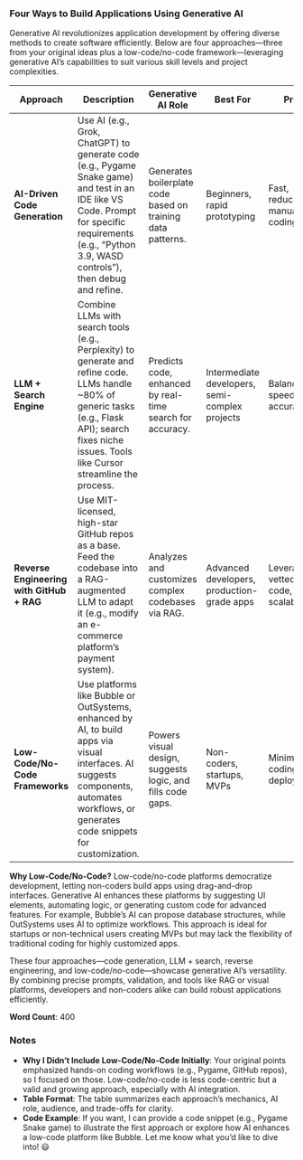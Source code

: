 
### Four Ways to Build Applications Using Generative AI

Generative AI revolutionizes application development by offering diverse methods to create software efficiently. Below are four approaches—three from your original ideas plus a low-code/no-code framework—leveraging generative AI’s capabilities to suit various skill levels and project complexities.

| **Approach** | **Description** | **Generative AI Role** | **Best For** | **Pros** | **Cons** |
|--------------|-----------------|-----------------------|--------------|----------|----------|
| **AI-Driven Code Generation** | Use AI (e.g., Grok, ChatGPT) to generate code (e.g., Pygame Snake game) and test in an IDE like VS Code. Prompt for specific requirements (e.g., “Python 3.9, WASD controls”), then debug and refine. | Generates boilerplate code based on training data patterns. | Beginners, rapid prototyping | Fast, reduces manual coding | May have bugs, needs debugging |
| **LLM + Search Engine** | Combine LLMs with search tools (e.g., Perplexity) to generate and refine code. LLMs handle ~80% of generic tasks (e.g., Flask API); search fixes niche issues. Tools like Cursor streamline the process. | Predicts code, enhanced by real-time search for accuracy. | Intermediate developers, semi-complex projects | Balances speed and accuracy | ~20% failure rate for niche tasks |
| **Reverse Engineering with GitHub + RAG** | Use MIT-licensed, high-star GitHub repos as a base. Feed the codebase into a RAG-augmented LLM to adapt it (e.g., modify an e-commerce platform’s payment system). | Analyzes and customizes complex codebases via RAG. | Advanced developers, production-grade apps | Leverages vetted code, scalable | Requires license compliance, testing |
| **Low-Code/No-Code Frameworks** | Use platforms like Bubble or OutSystems, enhanced by AI, to build apps via visual interfaces. AI suggests components, automates workflows, or generates code snippets for customization. | Powers visual design, suggests logic, and fills code gaps. | Non-coders, startups, MVPs | Minimal coding, fast deployment | Limited flexibility, platform dependency |

**Why Low-Code/No-Code?** Low-code/no-code platforms democratize development, letting non-coders build apps using drag-and-drop interfaces. Generative AI enhances these platforms by suggesting UI elements, automating logic, or generating custom code for advanced features. For example, Bubble’s AI can propose database structures, while OutSystems uses AI to optimize workflows. This approach is ideal for startups or non-technical users creating MVPs but may lack the flexibility of traditional coding for highly customized apps.

These four approaches—code generation, LLM + search, reverse engineering, and low-code/no-code—showcase generative AI’s versatility. By combining precise prompts, validation, and tools like RAG or visual platforms, developers and non-coders alike can build robust applications efficiently.

**Word Count**: 400

### Notes
- **Why I Didn’t Include Low-Code/No-Code Initially**: Your original points emphasized hands-on coding workflows (e.g., Pygame, GitHub repos), so I focused on those. Low-code/no-code is less code-centric but a valid and growing approach, especially with AI integration.
- **Table Format**: The table summarizes each approach’s mechanics, AI role, audience, and trade-offs for clarity.
- **Code Example**: If you want, I can provide a code snippet (e.g., Pygame Snake game) to illustrate the first approach or explore how AI enhances a low-code platform like Bubble. Let me know what you’d like to dive into! 😃
